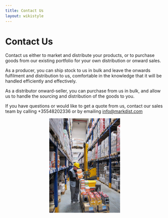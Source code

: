 ```yaml
---
title: Contact Us
layout: wikistyle
---
```


Contact Us
==========

Contact us either to market and distribute your products, or to purchase goods from our existing portfolio for your own distribution or onward sales.

As a producer, you can ship stock to us in bulk and leave the onwards fulfilment and distribution to us, comfortable in the knowledge that it will be handled efficiently and effectively.

As a distributor onward-seller, you can purchase from us in bulk, and allow us to handle the sourcing and distribution of the goods to you.

If you have questions or would like to get a quote from us,
contact our sales team by calling +35548202336 or by emailing
[info@markdist.com](mailto:info@markdist.com)

<center>
<img class="border" src="images/MD-warehouse.png" alt="M&amp;D Warehouse" height="300px" />
</center>


